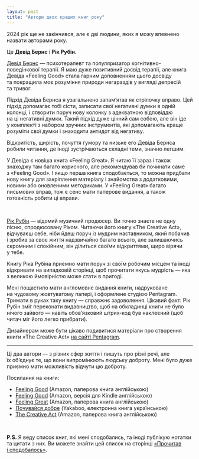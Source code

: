 ```yaml
---
layout: post
title: "Автори двох кращих книг року"
---
```


2024 рік ще не закінчився, але є дві людини, яких я можу впевнено назвати авторами року.

Це **Девід Бернс** і **Рік Рубін.**

<!-- more -->

[Девід Бернс](https://en.wikipedia.org/wiki/David_D._Burns) — психотерапевт та популяризатор когнітивно-поведінкової терапії. Я маю дуже позитивний досвід терапії, але книга Девіда «Feeling Good» стала гарним доповненням цього досвіду та покращила моє розуміння природи негараздів у вигляді депресій та тривог.

Підхід Девіда Бернса я узагальнено запамʼятав як стрілочку вправо. Цей підхід допомагає тобі сісти, записати свої негативні думки в одній колонці, і створити поруч нову колонку з адекватною відповіддю на ці негативні думки. Такий підхід дуже цінний сам собою, але він іде у комплекті з набором зручних інструментів, які допомагають краще розуміти свої думки і знаходити антидот від негативу.

Відкритість, щирість, почуття гумору та низьке его Девіда Бернса робили читання, де іноді зустрічаються складні теми, значно легшим.

У Девіда є новіша книга «Feeling Great». Я читаю її зараз і також знаходжу там багато корисного, але рекомендував би починати саме з «Feeling Good». І якщо перша книга сподобається, то можна придбати нову книгу для закріплення матеріалу і знайомства з додатковими, новими або оновленими методиками. У «Feeling Great» багато письмових вправ, тож є сенс мати паперове видання, а також готовність робити ці вправи.

<br>

[Рік Рубін](https://en.wikipedia.org/wiki/Rick_Rubin) — відомий музичний продюсер. Ви точно знаєте не одну пісню, спродюсовану Ріком. Читаючи його книгу «The Creative Act», відчуваєш себе, ніби йдеш поруч із мудрим наставником, який побачив і зробив за своє життя надзвичайно багато всього, але залишаючись скромним і спокійним, він ділиться своїми відкриттями, щиро вірячи у тебе.

Книгу Ріка Рубіна приємно мати поруч зі своїм робочим місцем та іноді відкривати на випадковій сторінці, щоб прочитати якусь мудрість — яка з великою ймовірністю може стати в пригоді.

Мені пощастило мати англомовне видання книги, надруковане на чудовому жовтуватому папері, і оформлене студією Pentagram. Тримати в руках таку книгу — справжнє задоволення. Цікавий факт: Рік Рубін зміг переконати видавництво, щоб на обкладинці книги не було нічого зайвого — навіть обовʼязковий штрих-код був наклеєний (щоб читач міг його легко прибрати).

Дизайнерам може бути цікаво подивитися матеріали про створення книги «The Creative Act» [на сайті Pentagram](https://www.pentagram.com/news/working-with-rick-rubin-on-the-creative-act-a-way-of-being).

* * *

Ці два автори — з різних сфер життя і пишуть про різні речі, але їх обʼєднує те, що вони випромінюють людську доброту. Мені було дуже приємно мати можливість відчути цю доброту.

Посилання на книги:
- [Feeling Good](https://www.amazon.com/Feeling-Good-New-Mood-Therapy/dp/0380731762/) (Amazon, паперова книга англійською)
- [Feeling Good](https://www.amazon.com/Feeling-Good-New-Mood-Therapy/dp/0380731762/) (Amazon, версія для Kindle англійською)
- [Feeling Great](https://www.amazon.com/Feeling-Great-Revolutionary-Treatment-Depression/dp/168373288X/) (Amazon, паперова книга англійською)
- [Почувайся добре](https://www.yakaboo.ua/ua/pochuvajsja-dobre-nova-terapija-nastroju-2243587.html) (Yakaboo, електронна книга українською)
- [The Creative Act](https://www.amazon.com/Creative-Act-Way-Being/dp/0593652886/) (Amazon, паперова книга англійською)

<br>

**P.S.** Я веду список книг, які мені сподобались, та іноді публікую нотатки та цитати з них. Ви можете знайти цей список на сторінці [«Прочитав і сподобалось»](/lists/books/).
